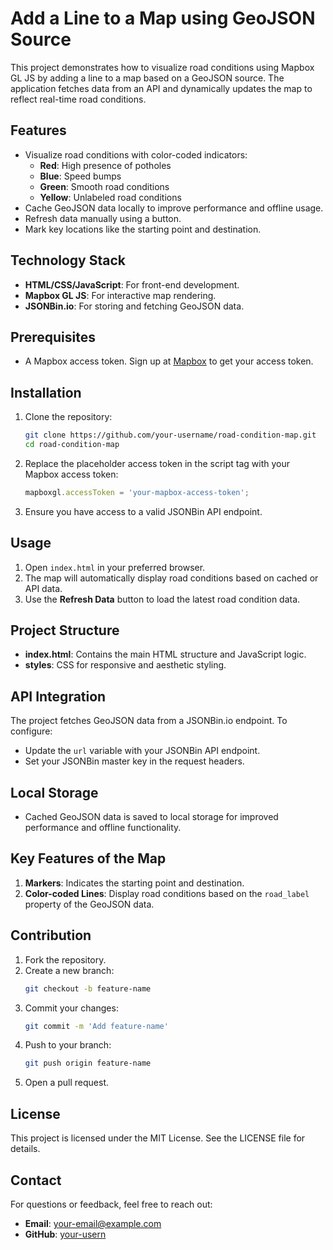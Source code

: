 # Add a Line to a Map using GeoJSON Source

This project demonstrates how to visualize road conditions using Mapbox GL JS by adding a line to a map based on a GeoJSON source. The application fetches data from an API and dynamically updates the map to reflect real-time road conditions.

## Features

- Visualize road conditions with color-coded indicators:
  - **Red**: High presence of potholes
  - **Blue**: Speed bumps
  - **Green**: Smooth road conditions
  - **Yellow**: Unlabeled road conditions
- Cache GeoJSON data locally to improve performance and offline usage.
- Refresh data manually using a button.
- Mark key locations like the starting point and destination.

## Technology Stack

- **HTML/CSS/JavaScript**: For front-end development.
- **Mapbox GL JS**: For interactive map rendering.
- **JSONBin.io**: For storing and fetching GeoJSON data.

## Prerequisites

- A Mapbox access token. Sign up at [Mapbox](https://www.mapbox.com/) to get your access token.

## Installation

1. Clone the repository:
   ```bash
   git clone https://github.com/your-username/road-condition-map.git
   cd road-condition-map
   ```
2. Replace the placeholder access token in the script tag with your Mapbox access token:
   ```javascript
   mapboxgl.accessToken = 'your-mapbox-access-token';
   ```
3. Ensure you have access to a valid JSONBin API endpoint.

## Usage

1. Open `index.html` in your preferred browser.
2. The map will automatically display road conditions based on cached or API data.
3. Use the **Refresh Data** button to load the latest road condition data.

## Project Structure

- **index.html**: Contains the main HTML structure and JavaScript logic.
- **styles**: CSS for responsive and aesthetic styling.

## API Integration

The project fetches GeoJSON data from a JSONBin.io endpoint. To configure:

- Update the `url` variable with your JSONBin API endpoint.
- Set your JSONBin master key in the request headers.

## Local Storage

- Cached GeoJSON data is saved to local storage for improved performance and offline functionality.

## Key Features of the Map

1. **Markers**: Indicates the starting point and destination.
2. **Color-coded Lines**: Display road conditions based on the `road_label` property of the GeoJSON data.

## Contribution

1. Fork the repository.
2. Create a new branch:
   ```bash
   git checkout -b feature-name
   ```
3. Commit your changes:
   ```bash
   git commit -m 'Add feature-name'
   ```
4. Push to your branch:
   ```bash
   git push origin feature-name
   ```
5. Open a pull request.

## License

This project is licensed under the MIT License. See the LICENSE file for details.

## Contact

For questions or feedback, feel free to reach out:

- **Email**: [your-email@example.com](mailto\:igeoluwabori@example.com)
- **GitHub**: [your-usern](https://github.com/oluwa_bowry)
